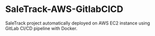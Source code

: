 # SaleTrack-AWS-GitlabCICD
SaleTrack project automatically deployed on AWS EC2 instance using GitLab CI/CD pipeline with Docker.
